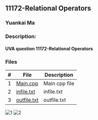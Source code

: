 ## 11172-Relational Operators
### Yuankai Ma
### Description:
#### UVA question 11172-Relational Operators

### Files

|   #   | File            | Description                                        |
| :---: | --------------- | -------------------------------------------------- |
|   1   | <a href="https://github.com/Kyrie-Ma/4883-Programming_Techniques-Ma/blob/master/Assignment/11172/main.cpp" > Main.cpp         | Main cpp file      |
|   2   | <a href="https://github.com/Kyrie-Ma/4883-Programming_Techniques-Ma/blob/master/Assignment/11172/infile.txt" > infile.txt         | infile.txt      |
|   3   | <a href="https://github.com/Kyrie-Ma/4883-Programming_Techniques-Ma/blob/master/Assignment/11172/outfile.txt" > outfile.txt         | outfile.txt      |

![1](https://user-images.githubusercontent.com/60235679/91651264-468ab480-ea50-11ea-88b0-cad244439c22.png)
![2](https://user-images.githubusercontent.com/60235679/91651266-48547800-ea50-11ea-9103-b2f0daa588fd.png)
